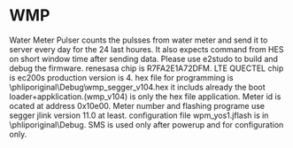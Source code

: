 # WMP
Water Meter Pulser counts the pulsses from water meter and send it to server every day for the 24 last houres. It also expects command from HES on short window time after sending data. 
Please use e2studo to build and debug the firmware.
renesasa chip is R7FA2E1A72DFM.
LTE QUECTEL chip is ec200s 
production version is 4. hex file for programming is \phliporiginal\Debug\wmp_segger_v104.hex it includs already the boot loader+appklication.(wmp_v104) is only the hex file application.
Meter id is ocated at address 0x10e00. Meter number and flashing programe use segger jlink version 11.0 at least. configuration file wpm_yos1.jflash is in \phliporiginal\Debug.
SMS is used only after powerup and for configuration only. 


